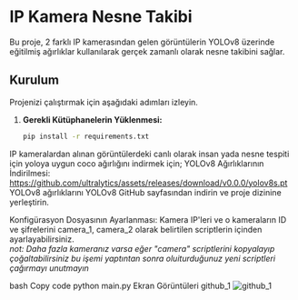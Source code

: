 # IP Kamera Nesne Takibi

Bu proje, 2 farklı IP kamerasından gelen görüntülerin YOLOv8 üzerinde eğitilmiş ağırlıklar kullanılarak gerçek zamanlı olarak nesne takibini sağlar.

## Kurulum

Projenizi çalıştırmak için aşağıdaki adımları izleyin.

1. **Gerekli Kütüphanelerin Yüklenmesi:**
   ```bash
   pip install -r requirements.txt
IP kameralardan alınan görüntülerdeki canlı olarak insan yada nesne tespiti için yoloya uygun coco ağırlığını indirmek için;
YOLOv8 Ağırlıklarının İndirilmesi: https://github.com/ultralytics/assets/releases/download/v0.0.0/yolov8s.pt
YOLOv8 ağırlıklarını YOLOv8 GitHub sayfasından indirin ve proje dizinine yerleştirin.

Konfigürasyon Dosyasının Ayarlanması:
Kamera IP'leri ve o kameraların ID ve şifrelerini camera_1, camera_2 olarak belirtilen scriptlerin içinden ayarlayabilirsiniz. 
<br><i>not: Daha fazla kameranız varsa eğer "camera" scriptlerini kopyalayıp çoğaltabilirsiniz bu işemi yaptıntan sonra oluiturduğunuz yeni scriptleri çağırmayı unutmayın</i>
 


bash
Copy code
python main.py
Ekran Görüntüleri
github_1
![github_1](https://github.com/necipsahamettinkucuk/IP-kameradan-nesne-takibi/assets/121046682/0d378322-cd56-44e9-bd61-f1a3ae5b837d)
